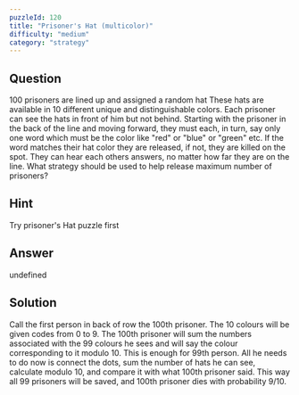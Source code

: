```yaml
---
puzzleId: 120
title: "Prisoner's Hat (multicolor)"
difficulty: "medium"
category: "strategy"
---
```


## Question
100 prisoners are lined up and assigned a random hat These hats are available in 10 different unique and distinguishable colors. Each prisoner can see the hats in front of him but not behind. Starting with the prisoner in the back of the line and moving forward, they must each, in turn, say only one word which must be the color like "red" or "blue" or "green" etc. If the word matches their hat color they are released, if not, they are killed on the spot. They can hear each others answers, no matter how far they are on the line. What strategy should be used to help release maximum number of prisoners?

## Hint
Try prisoner's Hat puzzle first

## Answer
undefined

## Solution
Call the first person in back of row the 100th prisoner. The 10 colours will be given codes from 0 to 9. The 100th prisoner will sum the numbers associated with the 99 colours he sees and will say the colour corresponding to it modulo 10. This is enough for 99th person. All he needs to do now is connect the dots, sum the number of hats he can see, calculate modulo 10, and compare it with what 100th prisoner said. This way all 99 prisoners will be saved, and 100th prisoner dies with probability 9/10.
